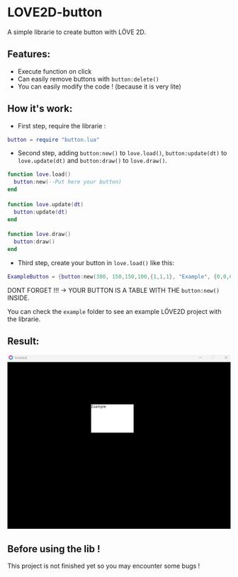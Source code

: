 # LOVE2D-button
A simple librarie to create button with LÖVE 2D.

## Features:
* Execute function on click
* Can easily remove buttons with `button:delete()`
* You can easily modify the code ! (because it is very lite)

## How it's work:
* First step, require the librarie :
```lua
button = require "button.lua"
```

* Second step, adding `button:new()` to `love.load()`, `button:update(dt)` to `love.update(dt)` and `button:draw()` to `love.draw()`.
````lua
function love.load()
  button:new(--Put here your button)
end

function love.update(dt)
  button:update(dt)
end

function love.draw()
  button:draw()
end
````

* Third step, create your button in `love.load()` like this:
````lua
ExampleButton = {button:new(300, 150,150,100,{1,1,1}, "Example", {0,0,0}, function()print("Example")end)}
````
DONT FORGET !!! -> YOUR BUTTON IS A TABLE WITH THE `button:new()` INSIDE.

You can check the `example` folder to see an example LÖVE2D project with the librarie.

## Result:

![alt text](example.png)

## Before using the lib !
This project is not finished yet so you may encounter some bugs !
